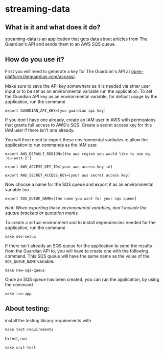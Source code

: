 # streaming-data

## What is it and what does it do?

streaming-data is an application that gets data about articles from The Guardian's API and sends them to an AWS SQS queue.

## How do you use it?

First you will need to generate a key for The Guardian's API at [open-platform.theguardian.com/access/](https://open-platform.theguardian.com/access/).

Make sure to save the API key somewhere as it is needed via ether user input or to be set as an environmental variable run the application. To set the Guardian API key as an environmental variable, for default usage by the application, run the command

`export GUARDIAN_API_KEY=[you guardian api key]`

If you don't have one already, create an IAM user in AWS with permissions that grants full access to AWS's SQS.
Create a secret access key for this IAM user if there isn't one already.

You will then need to export these environmental varibales to allow the application to run commands as the IAM user.

`export AWS_DEFAULT_REGION=[the aws region you would like to use eg. 'eu-west-2']`

`export AWS_ACCESS_KEY_ID=[your aws access key id]`

`export AWS_SECRET_ACCESS_KEY=[your aws secret access key]`

Now choose a name for the SQS queue and export it as an environmental variable too.

`export SQS_QUEUE_NAME=[the name you want for your sqs queue]`

*Hint: When exporting these environmental variables, don't include the square brackets or quotation marks.*

To create a virtual environment and to install dependencies needed for the application, run the command

`make dev-setup`

If there isn't already an SQS queue for the application to send the results from the Guardian API to, you will have to create one with the following command. This SQS queue will have the same name as the value of the `SQS_QUEUE_NAME` variable.

`make new-sqs-queue`

Once an SQS queue has been created, you can run the application, by using the command

`make run-app`

## About testing:

install the testing library requirements with

`make test-requirements`

to test, run

`make unit-test`